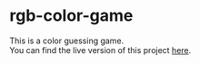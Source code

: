# rgb-color-game
This is a color guessing game.    
You can find the live version of this project [here](https://firuzshoev.github.io/rgb-color-game/).
